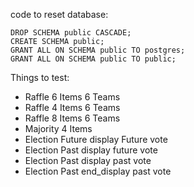 code to reset database:
```postgres
DROP SCHEMA public CASCADE;
CREATE SCHEMA public;
GRANT ALL ON SCHEMA public TO postgres;
GRANT ALL ON SCHEMA public TO public;
```


Things to test: 
- Raffle 6 Items 6 Teams
- Raffle 4 Items 6 Teams
- Raffle 8 Items 6 Teams
- Majority 4 Items
- Election Future display Future vote
- Election Past display future vote
- Election Past display past vote
- Election Past end_display past vote